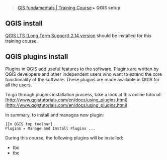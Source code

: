 > [GIS fundamentals | Training Course](qgis-setup.md) ▸ **QGIS setup**

## QGIS install
[QGIS LTS (Long Term Support) 2.14 version](https://www.qgis.org/en/site/forusers/download.html) should be installed for this training course.

## QGIS plugins install
Plugins in QGIS add useful features to the software. Plugins are written by QGIS developers and other independent users who want to extend the core functionality of the software. These plugins are made available in QGIS for all the users.

To go through plugins installation process, take a look at this online tutorial: [http://www.qgistutorials.com/en/docs/using_plugins.html](http://www.qgistutorials.com/en/docs/using_plugins.html).

In summary, to install and managea new plugin:

```
[In QGIS top toolbar] 
Plugins ▸ Manage and Install Plugins ...
```

During this course, the following plugins will be installed:
* tbc
* tbc
